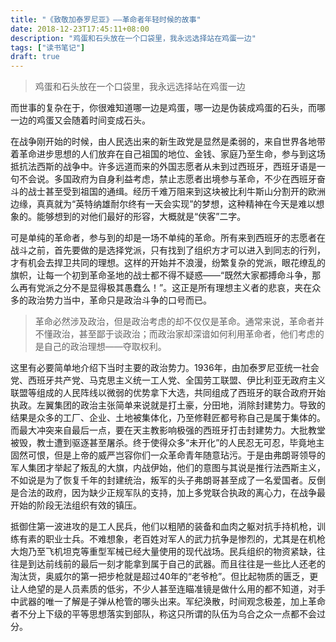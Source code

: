 ```yaml
---
title: "《致敬加泰罗尼亚》——革命者年轻时候的故事"
date: 2018-12-23T17:45:11+08:00
description: "鸡蛋和石头放在一个口袋里，我永远选择站在鸡蛋一边"
tags: ["读书笔记"]
draft: true
---
```


> 鸡蛋和石头放在一个口袋里，我永远选择站在鸡蛋一边

而世事的复杂在于，你很难知道哪一边是鸡蛋，哪一边是伪装成鸡蛋的石头，而哪一边的鸡蛋又会随着时间变成石头。

在战争刚开始的时候，由人民选出来的新生政党是显然是柔弱的，来自世界各地带着革命进步思想的人们放弃在自己祖国的地位、金钱、家庭乃至生命，参与到这场抵抗法西斯的战争中。许多远道而来的外国志愿者从未到过西班牙，西班牙语是一句不会说。多国政府为自身利益考虑，禁止志愿者出境参与革命，不少在西班牙奋斗的战士甚至受到祖国的通缉。经历千难万阻来到这块被比利牛斯山分割开的欧洲边缘，真真就为“英特纳雄耐尔终有一天会实现”的梦想，这种精神在今天是难以想象的。能够想到的对他们最好的形容，大概就是“侠客”二字。

可是单纯的革命者，参与到的却是一场不单纯的革命。所有来到西班牙的志愿者在战斗之前，首先要做的是选择党派，只有找到了组织方才可以进入到同志的行列，才有机会去捍卫共同的理想。这样的开始并不浪漫，纷繁复杂的党派，眼花缭乱的旗帜，让每一个初到革命圣地的战士都不得不疑惑——“既然大家都搏命斗争，那么再有党派之分不是显得极其愚蠢么！”。这正是所有理想主义者的悲哀，夹在众多的政治势力当中，革命只是政治斗争的口号而已。

> 革命必然涉及政治，但是政治考虑的却不仅仅是革命。通常来说，革命者并不懂政治，甚至鄙于谈政治；而政治家却深谙如何利用革命者，他们考虑的是自己的政治理想——夺取权利。

这里有必要简单地介绍下当时主要的政治势力。1936年，由加泰罗尼亚统一社会党、西班牙共产党、马克思主义统一工人党、全国劳工联盟、伊比利亚无政府主义联盟等组成的人民阵线以微弱的优势拿下大选，共同组成了西班牙的联合政府开始执政。左翼集团的政治主张简单来说就是打土豪，分田地，消除封建势力。导致的结果是众多的工厂、企业、土地被集体化，乃至修鞋匠都号称自己是属于集体的。而最大冲突来自最后一点，要在天主教影响极强的西班牙打击封建势力。大批教堂被毁，教士遭到驱逐甚至屠杀。终于使得众多“未开化”的人民忍无可忍，毕竟地主固然可恨，但是上帝的威严岂容你们一众革命青年随意玷污。于是由弗朗哥领导的军人集团才举起了叛乱的大旗，内战伊始，他们的意图与其说是推行法西斯主义，不如说是为了恢复千年的封建统治，叛军的头子弗朗哥甚至成了一名爱国者。反倒是合法的政府，因为缺少正规军队的支持，加上多党联合执政的离心力，在战争最开始的阶段无法组织有效的镇压。

抵御住第一波进攻的是工人民兵，他们以粗陋的装备和血肉之躯对抗手持机枪，训练有素的职业士兵。不难想象，老百姓对军人的武力抗争是惨烈的，尤其是在机枪大炮乃至飞机坦克等重型军械已经大量使用的现代战场。民兵组织的物资紧缺，往往是到达前线前的最后一刻才能拿到属于自己的武器。而且往往是一些比人还老的淘汰货，奥威尔的第一把步枪就是超过40年的“老爷枪”。但比起物质的匮乏，更让人绝望的是人员素质的低劣，不少人甚至连瞄准镜是做什么用的都不知道，对手中武器的唯一了解是子弹从枪管的哪头出来。军纪涣散，时间观念极差，加上革命者不分上下级的平等思想落实到部队，称这只所谓的队伍为乌合之众一点都不会过分。
